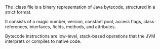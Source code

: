The .class file is a binary representation of Java bytecode, structured in a strict format.

It consists of a magic number, version, constant pool, access flags, class references, interfaces, fields, methods, and attributes.

Bytecode instructions are low-level, stack-based operations that the JVM interprets or compiles to native code.